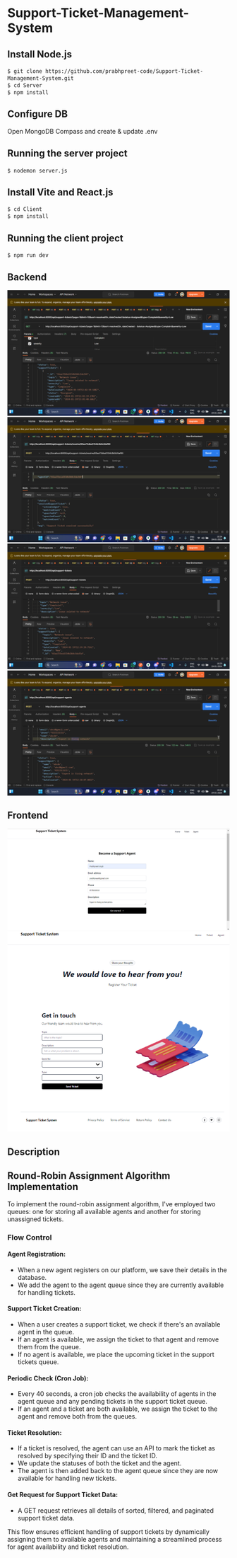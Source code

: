 # Support-Ticket-Management-System

## Install Node.js

    $ git clone https://github.com/prabhpreet-code/Support-Ticket-Management-System.git
    $ cd Server
    $ npm install

## Configure DB

Open MongoDB Compass and create & update .env

## Running the server project

    $ nodemon server.js

## Install Vite and React.js
    $ cd Client
    $ npm install

## Running the client project

    $ npm run dev

## Backend

<img src="https://github.com/prabhpreet-code/Support-Ticket-Management-System/blob/master/Screenshots/Screenshot%20(420).png">
<img src="https://github.com/prabhpreet-code/Support-Ticket-Management-System/blob/master/Screenshots/Screenshot%20(419).png">
<img src="https://github.com/prabhpreet-code/Support-Ticket-Management-System/blob/master/Screenshots/Screenshot%20(418).png">
<img src="https://github.com/prabhpreet-code/Support-Ticket-Management-System/blob/master/Screenshots/Screenshot%20(417).png">

## Frontend

<img src="https://github.com/prabhpreet-code/Support-Ticket-Management-System/blob/master/Screenshots/Screenshot%20(421).png">
<img src="https://github.com/prabhpreet-code/Support-Ticket-Management-System/blob/master/Screenshots/image.png">

## Description 

## Round-Robin Assignment Algorithm Implementation

To implement the round-robin assignment algorithm, I've employed two queues: one for storing all available agents and another for storing unassigned tickets.

### Flow Control

#### Agent Registration:
- When a new agent registers on our platform, we save their details in the database.
- We add the agent to the agent queue since they are currently available for handling tickets.

#### Support Ticket Creation:
- When a user creates a support ticket, we check if there's an available agent in the queue.
- If an agent is available, we assign the ticket to that agent and remove them from the queue.
- If no agent is available, we place the upcoming ticket in the support tickets queue.

#### Periodic Check (Cron Job):
- Every 40 seconds, a cron job checks the availability of agents in the agent queue and any pending tickets in the support ticket queue.
- If an agent and a ticket are both available, we assign the ticket to the agent and remove both from the queues.

#### Ticket Resolution:
- If a ticket is resolved, the agent can use an API to mark the ticket as resolved by specifying their ID and the ticket ID.
- We update the statuses of both the ticket and the agent.
- The agent is then added back to the agent queue since they are now available for handling new tickets.

#### Get Request for Support Ticket Data:
- A GET request retrieves all details of sorted, filtered, and paginated support ticket data.

This flow ensures efficient handling of support tickets by dynamically assigning them to available agents and maintaining a streamlined process for agent availability and ticket resolution.


